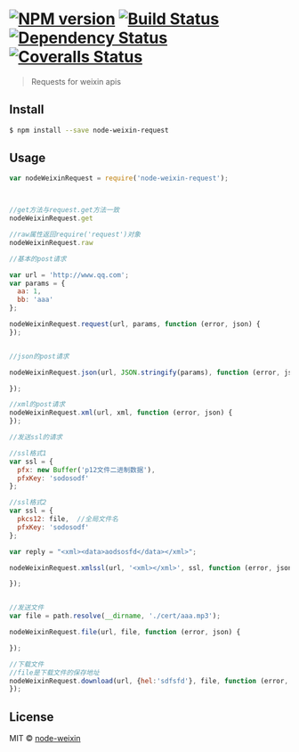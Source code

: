 #  [![NPM version][npm-image]][npm-url] [![Build Status][travis-image]][travis-url] [![Dependency Status][daviddm-image]][daviddm-url] [![Coveralls Status][coveralls-image]][coveralls-url]

> Requests for weixin apis


## Install

```sh
$ npm install --save node-weixin-request
```


## Usage

```js
var nodeWeixinRequest = require('node-weixin-request');



//get方法与request.get方法一致
nodeWeixinRequest.get

//raw属性返回require('request')对象
nodeWeixinRequest.raw

//基本的post请求

var url = 'http://www.qq.com';
var params = {
  aa: 1,
  bb: 'aaa'
};

nodeWeixinRequest.request(url, params, function (error, json) {
});


//json的post请求

nodeWeixinRequest.json(url, JSON.stringify(params), function (error, json) {

});

//xml的post请求
nodeWeixinRequest.xml(url, xml, function (error, json) {
});

//发送ssl的请求

//ssl格式1
var ssl = {
  pfx: new Buffer('p12文件二进制数据'),
  pfxKey: 'sodosodf'
};

//ssl格式2
var ssl = {
  pkcs12: file,  //全局文件名
  pfxKey: 'sodosodf'
};

var reply = "<xml><data>aodsosfd</data></xml>";

nodeWeixinRequest.xmlssl(url, '<xml></xml>', ssl, function (error, json) {

});


//发送文件
var file = path.resolve(__dirname, './cert/aaa.mp3');

nodeWeixinRequest.file(url, file, function (error, json) {

});

//下载文件
//file是下载文件的保存地址
nodeWeixinRequest.download(url, {hel:'sdfsfd'}, file, function (error, json) {
});

```


## License

MIT © [node-weixin](blog.3gcnbeta.com)


[npm-image]: https://badge.fury.io/js/node-weixin-request.svg
[npm-url]: https://npmjs.org/package/node-weixin-request
[travis-image]: https://travis-ci.org/node-weixin/node-weixin-request.svg?branch=master
[travis-url]: https://travis-ci.org/node-weixin/node-weixin-request
[daviddm-image]: https://david-dm.org/node-weixin/node-weixin-request.svg?theme=shields.io
[daviddm-url]: https://david-dm.org/node-weixin/node-weixin-request
[coveralls-image]: https://coveralls.io/repos/node-weixin/node-weixin-request/badge.svg?branch=master&service=github
[coveralls-url]: https://coveralls.io/github/node-weixin/node-weixin-request?branch=master
